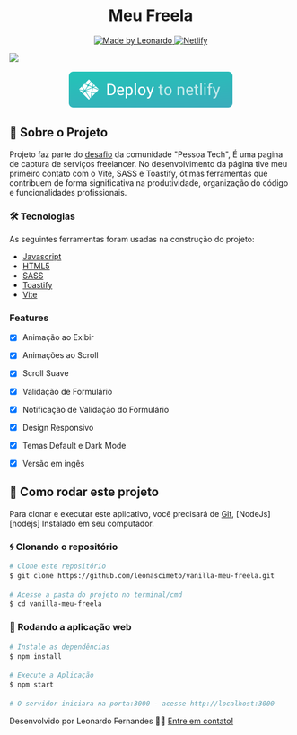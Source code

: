 <h1 align="center">
Meu Freela
</h1>

<p align="center">
  <a href="https://www.linkedin.com/in/leonascimentopro/">
      <img alt="Made by Leonardo" src="https://img.shields.io/badge/Made%20By-Leonardo%20Fernandes-blue">
  </a>
  <a target="_blank" href="https://leonardo-vanilla-my-freela.netlify.app/">
    <img alt="Netlify" src="https://api.netlify.com/api/v1/badges/534d0639-5a3a-43ae-b699-f3e7fc31113e/deploy-status">
  </a>
</p>
<img src=".github/meuFreela.gif">

<div align="center">

<a target="_blank" href="https://leonardo-vanilla-my-freela.netlify.app/"><img alt="netlify" src=".github/netlify.svg" ></img></a>

</div>

## 🚀 Sobre o Projeto

Projeto faz parte do [desafio](https://github.com/mateusavila/dev-hall-front-end-1) da comunidade "Pessoa Tech", É uma pagina de captura de serviços freelancer.
No desenvolvimento da página tive meu primeiro contato com o Vite, SASS e Toastify, ótimas ferramentas que contribuem de forma significativa na produtividade, organização do código e funcionalidades profissionais.

### 🛠 Tecnologias

As seguintes ferramentas foram usadas na construção do projeto:

- [Javascript](https://developer.mozilla.org/en-US/docs/Web/JavaScript)
- [HTML5](https://developer.mozilla.org/en-US/docs/Web/HTML)
- [SASS](https://sass-lang.com/)
- [Toastify](https://apvarun.github.io/toastify-js/)
- [Vite](https://vitejs.dev/)

### Features

- [x] Animação ao Exibir
- [x] Animações ao Scroll
- [x] Scroll Suave
- [x] Validação de Formulário
- [x] Notificação de Validação do Formulário
- [x] Design Responsivo
- [x] Temas Default e Dark Mode
- [x] Versão em ingês


## 🚀 Como rodar este projeto

Para clonar e executar este aplicativo, você precisará de [Git](https://git-scm.com), [NodeJs][nodejs] Instalado em seu computador.

### 🌀 Clonando o repositório

```bash
# Clone este repositório
$ git clone https://github.com/leonascimeto/vanilla-meu-freela.git

# Acesse a pasta do projeto no terminal/cmd
$ cd vanilla-meu-freela
```

### 🧭 Rodando a aplicação web

```bash
# Instale as dependências
$ npm install

# Execute a Aplicação
$ npm start

# O servidor iniciara na porta:3000 - acesse http://localhost:3000

```

Desenvolvido por Leonardo Fernandes 👨‍💻 [Entre em contato!](https://www.linkedin.com/in/leonascimentopro/)
